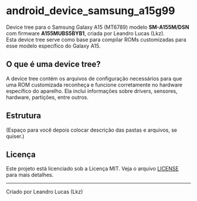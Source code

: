 # android_device_samsung_a15g99

Device tree para o Samsung Galaxy A15 (MT6789) modelo **SM-A155M/DSN** com firmware **A155MUBS5BYB1**, criada por Leandro Lucas (Lkz).  
Esta device tree serve como base para compilar ROMs customizadas para esse modelo específico do Galaxy A15.

## O que é uma device tree?

A device tree contém os arquivos de configuração necessários para que uma ROM customizada reconheça e funcione corretamente no hardware específico do aparelho. Ela inclui informações sobre drivers, sensores, hardware, partições, entre outros.

## Estrutura

(Espaço para você depois colocar descrição das pastas e arquivos, se quiser.)

## Licença

Este projeto está licenciado sob a Licença MIT. Veja o arquivo [LICENSE](LICENSE) para mais detalhes.

---

Criado por Leandro Lucas (Lkz)
